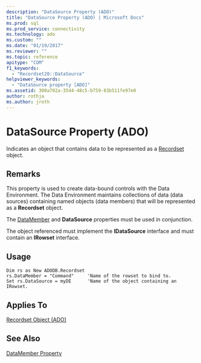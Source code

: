 ```yaml
---
description: "DataSource Property (ADO)"
title: "DataSource Property (ADO) | Microsoft Docs"
ms.prod: sql
ms.prod_service: connectivity
ms.technology: ado
ms.custom: ""
ms.date: "01/19/2017"
ms.reviewer: ""
ms.topic: reference
apitype: "COM"
f1_keywords: 
  - "Recordset20::DataSource"
helpviewer_keywords: 
  - "DataSource property [ADO]"
ms.assetid: 300a702a-3544-48c5-b759-83b511fe97e0
author: rothja
ms.author: jroth
---
```

# DataSource Property (ADO)
Indicates an object that contains data to be represented as a [Recordset](../../../ado/reference/ado-api/recordset-object-ado.md) object.  
  
## Remarks  
 This property is used to create data-bound controls with the Data Environment. The Data Environment maintains collections of data (data sources) containing named objects (data members) that will be represented as a **Recordset** object.  
  
 The [DataMember](../../../ado/reference/ado-api/datamember-property.md) and **DataSource** properties must be used in conjunction.  
  
 The object referenced must implement the **IDataSource** interface and must contain an **IRowset** interface.  
  
## Usage  
  
```  
Dim rs as New ADODB.Recordset  
rs.DataMember = "Command"     'Name of the rowset to bind to.  
Set rs.DataSource = myDE      'Name of the object containing an IRowset.  
```  
  
## Applies To  
 [Recordset Object (ADO)](../../../ado/reference/ado-api/recordset-object-ado.md)  
  
## See Also  
 [DataMember Property](../../../ado/reference/ado-api/datamember-property.md)
